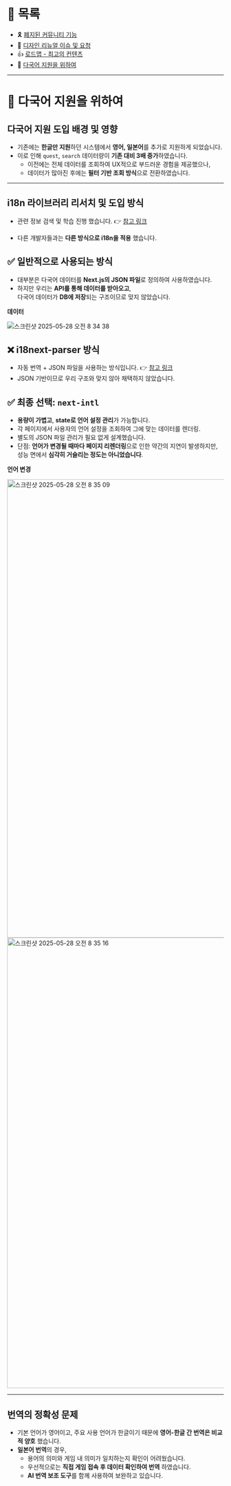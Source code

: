 # 📂 목록

- 🎗️ [폐지된 커뮤니티 기능](./community.md)
- 🎨 [디자인 리뉴얼 이슈 및 요청](./design.md)
- 👍 [로드맵 - 최고의 컨텐츠](./roadmap.md)
- 🍱 [다국어 지원을 위하여](./i18n.md)

---

# 🍱 다국어 지원을 위하여

## 다국어 지원 도입 배경 및 영향

- 기존에는 **한글만 지원**하던 시스템에서 **영어, 일본어**를 추가로 지원하게 되었습니다.
- 이로 인해 `quest`, `search` 데이터량이 **기존 대비 3배 증가**하였습니다.
  - 이전에는 전체 데이터를 조회하여 UX적으로 부드러운 경험을 제공했으나,
  - 데이터가 많아진 후에는 **필터 기반 조회 방식**으로 전환하였습니다.

---

## i18n 라이브러리 리서치 및 도입 방식

- 관련 정보 검색 및 학습 진행 했습니다.
  👉 [참고 링크](https://hyunki99.tistory.com/124)

- 다른 개발자들과는 **다른 방식으로 i18n을 적용** 했습니다.

## ✅ 일반적으로 사용되는 방식

- 대부분은 다국어 데이터를 **Next.js의 JSON 파일**로 정의하여 사용하였습니다.
- 하지만 우리는 **API를 통해 데이터를 받아오고**,  
  다국어 데이터가 **DB에 저장**되는 구조이므로 맞지 않았습니다.

**데이터**

![스크린샷 2025-05-28 오전 8 34 38](https://github.com/user-attachments/assets/25e25400-8aa5-4c25-b87f-d82faaf6249c)

## ❌ i18next-parser 방식

- 자동 번역 + JSON 파일을 사용하는 방식입니다.
  👉 [참고 링크](https://velog.io/@1003gorkd/%EB%8B%A4%EA%B5%AD%EC%96%B4-%EC%84%9C%EB%B9%84%EC%8A%A4-%EC%A7%80%EC%9B%90%ED%95%98%EA%B8%B0)
- JSON 기반이므로 우리 구조와 맞지 않아 채택하지 않았습니다.

## ✅ 최종 선택: `next-intl`

- **용량이 가볍고**, **state로 언어 설정 관리**가 가능합니다.
- 각 페이지에서 사용자의 언어 설정을 조회하여 그에 맞는 데이터를 렌더링.
- 별도의 JSON 파일 관리가 필요 없게 설계했습니다.
- 단점: **언어가 변경될 때마다 페이지 리렌더링**으로 인한 약간의 지연이 발생하지만,
  성능 면에서 **심각히 거슬리는 정도는 아니었습니다**.

**언어 변경**

<img width="1064" alt="스크린샷 2025-05-28 오전 8 35 09" src="https://github.com/user-attachments/assets/ca96baab-3642-4a5d-9a28-b7f832214060" />

<img width="1046" alt="스크린샷 2025-05-28 오전 8 35 16" src="https://github.com/user-attachments/assets/7e3bd1f0-b89d-4064-a2d8-c11575dd643f" />


---

## 번역의 정확성 문제

- 기본 언어가 영어이고, 주요 사용 언어가 한글이기 때문에 **영어-한글 간 번역은 비교적 양호** 했습니다.
- **일본어 번역**의 경우,
  - 용어의 의미와 게임 내 의미가 일치하는지 확인이 어려웠습니다.
  - 우선적으로는 **직접 게임 접속 후 데이터 확인하여 번역** 하였습니다.
  - **AI 번역 보조 도구**를 함께 사용하여 보완하고 있습니다.

